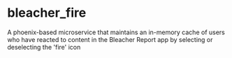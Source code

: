 # bleacher_fire
A phoenix-based microservice that maintains an in-memory cache of users who have reacted to content in the Bleacher Report app by selecting or deselecting the 'fire' icon
